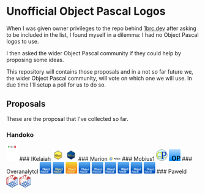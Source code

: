# Unofficial Object Pascal Logos
When I was given owner privileges to the repo behind [1brc.dev](https://1brc.dev) after asking to be included in the list, I found myself in a dilemma: I had no Object Pascal logos to use.

I then asked the wider Object Pascal community if they could help by proposing some ideas.

This repository will contains those proposals and in a not so far future we, the wider Object Pascal community, will vote on which one we will use. In due time I'll setup a poll for us to do so.

## Proposals
These are the proposal that I've collected so far.
### Handoko
<img alt="ObjectPascal" src="proposals/handoko/ObjectPascal.svg" width="30" />
### IKelaiah
<img alt="ObjectPascal" src="proposals/ikelaiah/objectpascal-logo.svg" width="30" />
<img alt="ObjectPascal-Blue" src="proposals/ikelaiah/objectpascal-blue-logo.svg" width="30" />
### Marion
<img alt="ObjectPascal" src="proposals/marion/ObjectPascal.svg" width="30" />
### Mobius1
<img alt="ObjectPascal" src="proposals/mobius1/PascalLogo1.svg" width="30" />
<img alt="ObjectPascal-Minimalist" src="proposals/mobius1/PascalLogo2-Minimalist.svg" width="30" />
### Overanalytcl
<img alt="Logo1" src="proposals/overanalytcl/logo1.svg" width="30" />
<img alt="Logo1-Yellow" src="proposals/overanalytcl/logo1-yellow.svg" width="30" />
<img alt="Logo1-YellowBG" src="proposals/overanalytcl/logo1-yellowbg.svg" width="30" />
<img alt="Logo2" src="proposals/overanalytcl/logo2.svg" width="30" />
<img alt="Logo3" src="proposals/overanalytcl/logo3.svg" width="30" />
<img alt="Logo4" src="proposals/overanalytcl/logo4.svg" width="30" />
<img alt="Logo5" src="proposals/overanalytcl/logo5.svg" width="30" />
<img alt="Logo6" src="proposals/overanalytcl/logo6.svg" width="30" />
<img alt="Logo7" src="proposals/overanalytcl/logo7.svg" width="30" />
### Paweld
<img alt="LazDelphi" src="proposals/paweld/lazdelphi.svg" width="30" />
<img alt="LazDelphi0" src="proposals/paweld/lazdelphi0.svg" width="30" />
